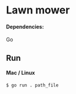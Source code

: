 # Lawn mower

#### Dependencies:
Go

## Run

#### Mac / Linux
```commandline
$ go run . path_file
```